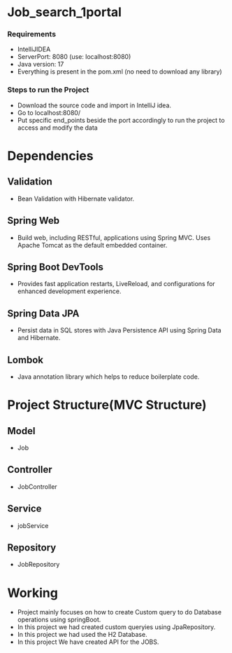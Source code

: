 # Job_search_1portal
### Requirements
* IntelliJIDEA
* ServerPort: 8080 (use: localhost:8080)
* Java version: 17
* Everything is present in the pom.xml (no need to download any library)
### Steps to run the Project
* Download the source code and import in IntelliJ idea.
* Go to localhost:8080/
* Put specific end_points beside the port accordingly to run the project to access and modify the data
# Dependencies
## Validation
* Bean Validation with Hibernate validator.
## Spring Web
* Build web, including RESTful, applications using Spring MVC. Uses Apache Tomcat as the default embedded container.
## Spring Boot DevTools
* Provides fast application restarts, LiveReload, and configurations for enhanced development experience.
## Spring Data JPA
* Persist data in SQL stores with Java Persistence API using Spring Data and Hibernate.
## Lombok
* Java annotation library which helps to reduce boilerplate code.
# Project Structure(MVC Structure)
## Model
* Job
## Controller
* JobController
## Service
* jobService
## Repository
* JobRepository
# Working
* Project mainly focuses on how to create Custom query to do Database operations using springBoot.
* In this project we had created custom queryies using JpaRepository.
* In this project we had used the H2 Database.
* In this project We have created API for the JOBS. 
